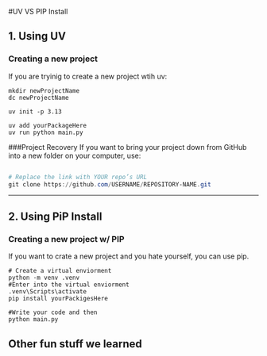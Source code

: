 

#UV VS PIP Install

## 1. Using UV

### Creating a new project

If you are tryinig to create a new project wtih uv:
```
mkdir newProjectName
dc newProjectName

uv init -p 3.13

uv add yourPackageHere
uv run python main.py

```

###Project Recovery
If you want to bring your project down from GitHub into a new folder on your computer, use:

```powershell

# Replace the link with YOUR repo’s URL
git clone https://github.com/USERNAME/REPOSITORY-NAME.git


```



---

## 2. Using PiP Install


### Creating a new project w/ PIP
If you want to crate a new project and you hate yourself, you can use pip.
```
# Create a virtual enviorment
python -m venv .venv
#Enter into the virtual enviorment
.venv\Scripts\activate
pip install yourPackigesHere

#Write your code and then
python main.py

```
## Other fun stuff we learned

##